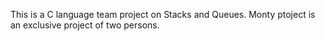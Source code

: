 This is a C language team project on Stacks and Queues. Monty ptoject is an exclusive project of two persons.
